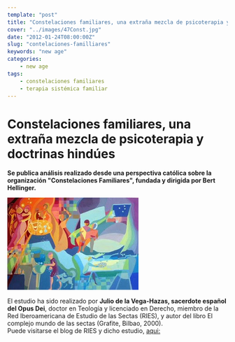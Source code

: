 ```yaml
---
template: "post"
title: "Constelaciones familiares, una extraña mezcla de psicoterapia y doctrinas hindúes"
cover: "../images/47Const.jpg"
date: "2012-01-24T08:00:00Z"
slug: "contelaciones-familliares"
keywords: "new age"
categories: 
    - new age
tags:
    - constelaciones familiares 
    - terapia sistémica familiar
---
```


# Constelaciones familiares, una extraña mezcla de psicoterapia y doctrinas hindúes

**Se publica análisis realizado desde una perspectiva católica sobre la organización "Constelaciones Familiares", fundada y dirigida por Bert Hellinger.**

![Constelaciones](../images/47Const.jpg)

El estudio ha sido realizado por **Julio de la Vega-Hazas, sacerdote español del Opus Dei**, doctor en Teología y licenciado en Derecho, miembro de la Red Iberoamericana de Estudio de las Sectas (RIES), y autor del libro El complejo mundo de las sectas (Grafite, Bilbao, 2000).  
Puede visitarse el blog de RIES y dicho estudio, [aqui:](http://info-ries.blogspot.com/2009/03/constelaciones-familiares-una-extrana.html)